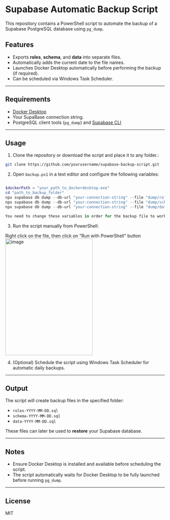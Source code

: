 
# Supabase Automatic Backup Script

This repository contains a PowerShell script to automate the backup of a Supabase PostgreSQL database using `pg_dump`.

## Features

- Exports **roles**, **schema**, and **data** into separate files.
- Automatically adds the current date to the file names.
- Launches Docker Desktop automatically before performing the backup (if required).
- Can be scheduled via Windows Task Scheduler.

---

## Requirements

- [Docker Desktop](https://www.docker.com/products/docker-desktop/)
- Your SupaBase connection string.
- PostgreSQL client tools (`pg_dump`) and [Supabase CLI](https://supabase.com/docs/guides/local-development/cli/getting-started)

---

## Usage

1. Clone the repository or download the script and place it to any folder.:

```bash
git clone https://github.com/yourusername/supabase-backup-script.git
```

2. Open `backup.ps1` in a text editor and configure the following variables:

```powershell

$dockerPath = "your_path_to_dockerdesktop.exe"
cd "path_to_backup_folder"
npx supabase db dump --db-url "your-connection-string" --file "dump/roles_$date.sql" --role-only
npx supabase db dump --db-url "your-connection-string" --file "dump/schema_$date.sql" --debug
npx supabase db dump --db-url "your-connection-string" --file "dump/data_$date.sql" --debug --data-only --use-copy

You need to change these variables in order for the backup file to work properly.


```

3. Run the script manually from PowerShell:

Right click on the file, then click on "Run with PowerShell" button
<img width="276" height="368" alt="image" src="https://github.com/user-attachments/assets/d6a53bf5-f796-4daf-a173-2a65d6a22941" />


4. (Optional) Schedule the script using Windows Task Scheduler for automatic daily backups.

---

## Output

The script will create backup files in the specified folder:

- `roles-YYYY-MM-DD.sql`
- `schema-YYYY-MM-DD.sql`
- `data-YYYY-MM-DD.sql`

These files can later be used to **restore** your Supabase database.

---

## Notes

- Ensure Docker Desktop is installed and available before scheduling the script.
- The script automatically waits for Docker Desktop to be fully launched before running `pg_dump`.

---

## License

MIT
